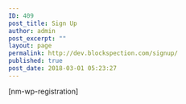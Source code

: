 ```yaml
---
ID: 409
post_title: Sign Up
author: admin
post_excerpt: ""
layout: page
permalink: http://dev.blockspection.com/signup/
published: true
post_date: 2018-03-01 05:23:27
---
```

[nm-wp-registration]